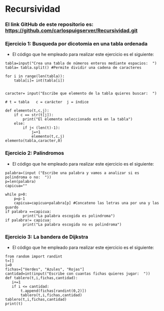 # Recursividad
### El link GitHub de este repositorio es: https://github.com/carlospuigserver/Recursividad.git

### Ejercicio 1: Busqueda por dicotomia en una tabla ordenada


* El código que he empleado para realizar este ejercicio es el siguiente:
```
tabla=input("Crea una tabla de números enteros mediante espacios:  ")
tabla= tabla.split() #Permite dividir una cadena de caracteres

for i in range(len(tabla)):
    tabla[i]= int(tabla[i])
    

caracter= input("Escribe que elemento de la tabla quieres buscar:  ")

# t = tabla   c = carácter  j = índice

def elemento(t,c,j):
    if c == str(t[j]):
        print("El elemento seleccionado está en la tabla")
    else:
        if j< (len(t)-1):
            j=+1
            elemento(t,c,j)
elemento(tabla,caracter,0)

```



### Ejercicio 2: Palíndromos
* El código que he empleado para realizar este ejercicio es el siguiente:

```
palabra=(input ("Escribe una palabra y vamos a analizar si es polindroma o no:  "))
p=len(palabra)
capicua=""

while p>0: 
    p=p-1
    capicua=capicua+palabra[p] #Concateno las letras una por una y las guardo
if palabra ==capicua:
        print("La palabra escogida es polindroma")
if palabra!= capicua:
        print("La palabra escogida no es polindroma")
 ```
 
 
 
 
 ### Ejercicio 3:  La bandera de Dijkstra
 * El código que he empleado para realizar este ejercicio es el siguiente:
 
 ```
 from random import randint
t=[]
i=0
fichas=["Verdes", "Azules", "Rojas"]
cantidad=int(input("Escribe con cuantas fichas quieres jugar:  "))
def tablero(t,i,fichas,cantidad):
    i+=1
    if i <= cantidad:
        t.append(fichas[randint(0,2)])
        tablero(t,i,fichas,cantidad)
tablero(t,i,fichas,cantidad)
print(t)

```
 

      
      








